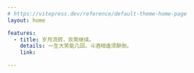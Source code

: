 ```yaml
---
# https://vitepress.dev/reference/default-theme-home-page
layout: home

features:
  - title: 岁月流转，欢聚继续。
    details: 一生大笑能几回，斗酒相逢须醉倒。
    link:

---
```



